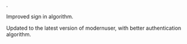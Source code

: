 .

Improved sign in algorithm.

Updated to the latest version of modernuser, with better authentication algorithm.